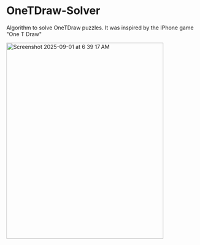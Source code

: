 OneTDraw-Solver
===============

Algorithm to solve OneTDraw puzzles. It was inspired by the IPhone game "One T Draw" 

<img width="409" height="512" alt="Screenshot 2025-09-01 at 6 39 17 AM" src="https://github.com/user-attachments/assets/5cf503cd-e447-4de4-8b5e-910d8b586837" />
